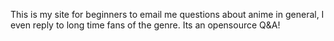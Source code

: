This is my site for beginners to email me questions about anime in general, I even reply to long time fans of the genre. Its an opensource Q&A!
